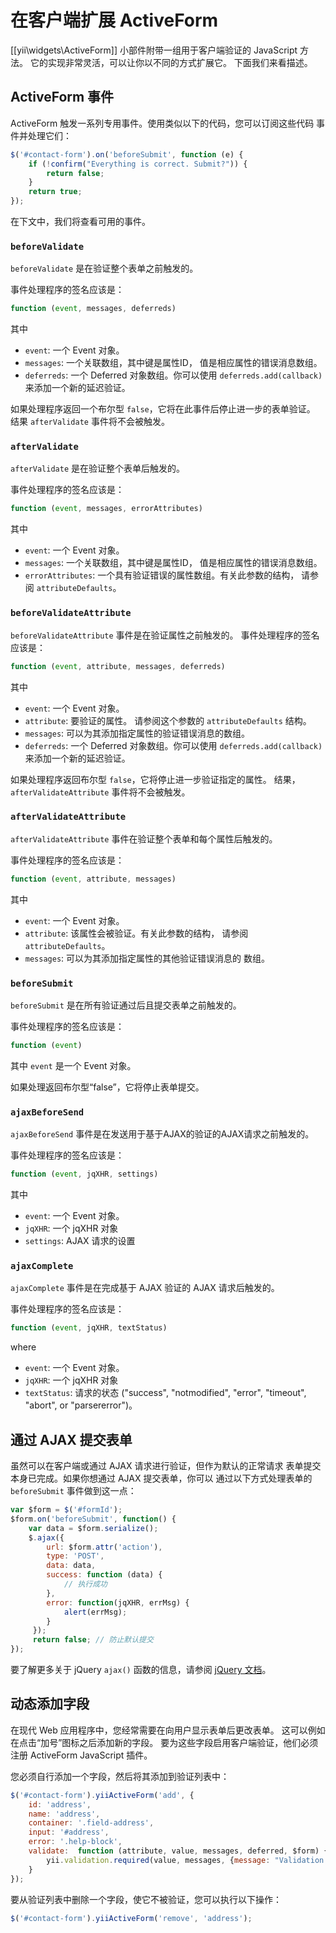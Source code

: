 在客户端扩展 ActiveForm
=====================

[[yii\widgets\ActiveForm]] 小部件附带一组用于客户端验证的 JavaScript 方法。
它的实现非常灵活，可以让你以不同的方式扩展它。
下面我们来看描述。

## ActiveForm 事件

ActiveForm 触发一系列专用事件。使用类似以下的代码，您可以订阅这些代码
事件并处理它们：

```javascript
$('#contact-form').on('beforeSubmit', function (e) {
	if (!confirm("Everything is correct. Submit?")) {
		return false;
	}
	return true;
});
```

在下文中，我们将查看可用的事件。

### `beforeValidate`

`beforeValidate` 是在验证整个表单之前触发的。

事件处理程序的签名应该是：

```javascript
function (event, messages, deferreds)
```

其中

- `event`: 一个 Event 对象。
- `messages`: 一个关联数组，其中键是属性ID，
  值是相应属性的错误消息数组。
- `deferreds`: 一个 Deferred 对象数组。你可以使用 `deferreds.add(callback)`
  来添加一个新的延迟验证。

如果处理程序返回一个布尔型 `false`，它将在此事件后停止进一步的表单验证。
结果 `afterValidate` 事件将不会被触发。

### `afterValidate`

`afterValidate` 是在验证整个表单后触发的。

事件处理程序的签名应该是：

```javascript
function (event, messages, errorAttributes)
```

其中

- `event`: 一个 Event 对象。
- `messages`: 一个关联数组，其中键是属性ID，
  值是相应属性的错误消息数组。
- `errorAttributes`: 一个具有验证错误的属性数组。有关此参数的结构，
  请参阅 `attributeDefaults`。

### `beforeValidateAttribute`

`beforeValidateAttribute` 事件是在验证属性之前触发的。
事件处理程序的签名应该是：

```javascript
function (event, attribute, messages, deferreds)
```
     
其中

- `event`: 一个 Event 对象。
- `attribute`: 要验证的属性。 请参阅这个参数的 `attributeDefaults` 
  结构。
- `messages`: 可以为其添加指定属性的验证错误消息的数组。
- `deferreds`: 一个 Deferred 对象数组。你可以使用 `deferreds.add(callback)`
  来添加一个新的延迟验证。

如果处理程序返回布尔型 `false`，它将停止进一步验证指定的属性。
结果，`afterValidateAttribute` 事件将不会被触发。

### `afterValidateAttribute`

`afterValidateAttribute` 事件在验证整个表单和每个属性后触发的。

事件处理程序的签名应该是：

```javascript
function (event, attribute, messages)
```

其中

- `event`: 一个 Event 对象。
- `attribute`: 该属性会被验证。有关此参数的结构，
  请参阅 `attributeDefaults`。
- `messages`: 可以为其添加指定属性的其他验证错误消息的
  数组。

### `beforeSubmit`

`beforeSubmit` 是在所有验证通过后且提交表单之前触发的。

事件处理程序的签名应该是：

```javascript
function (event)
```

其中 `event` 是一个 Event 对象。

如果处理返回布尔型“false”，它将停止表单提交。

### `ajaxBeforeSend`
         
`ajaxBeforeSend` 事件是在发送用于基于AJAX的验证的AJAX请求之前触发的。

事件处理程序的签名应该是：

```javascript
function (event, jqXHR, settings)
```

其中

- `event`: 一个 Event 对象。
- `jqXHR`: 一个 jqXHR 对象
- `settings`: AJAX 请求的设置

### `ajaxComplete`

`ajaxComplete` 事件是在完成基于 AJAX 验证的 AJAX 请求后触发的。

事件处理程序的签名应该是：

```javascript
function (event, jqXHR, textStatus)
```

where

- `event`: 一个 Event 对象。
- `jqXHR`: 一个 jqXHR 对象
- `textStatus`: 请求的状态 ("success", "notmodified", "error", "timeout",
"abort", or "parsererror")。

## 通过 AJAX 提交表单

虽然可以在客户端或通过 AJAX 请求进行验证，但作为默认的正常请求
表单提交本身已完成。如果你想通过 AJAX 提交表单，你可以
通过以下方式处理表单的 `beforeSubmit` 事件做到这一点：

```javascript
var $form = $('#formId');
$form.on('beforeSubmit', function() {
    var data = $form.serialize();
    $.ajax({
        url: $form.attr('action'),
        type: 'POST',
        data: data,
        success: function (data) {
            // 执行成功
        },
        error: function(jqXHR, errMsg) {
            alert(errMsg);
        }
     });
     return false; // 防止默认提交
});
```

要了解更多关于 jQuery `ajax()` 函数的信息，请参阅 [jQuery 文档](https://api.jquery.com/jQuery.ajax/)。


## 动态添加字段

在现代 Web 应用程序中，您经常需要在向用户显示表单后更改表单。
这可以例如在点击“加号”图标之后添加新的字段。
要为这些字段启用客户端验证，他们必须注册 ActiveForm JavaScript 插件。

您必须自行添加一个字段，然后将其添加到验证列表中：

```javascript
$('#contact-form').yiiActiveForm('add', {
    id: 'address',
    name: 'address',
    container: '.field-address',
    input: '#address',
    error: '.help-block',
    validate:  function (attribute, value, messages, deferred, $form) {
        yii.validation.required(value, messages, {message: "Validation Message Here"});
    }
});
```

要从验证列表中删除一个字段，使它不被验证，您可以执行以下操作：

```javascript
$('#contact-form').yiiActiveForm('remove', 'address');
```
